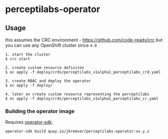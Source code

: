 # perceptilabs-operator

## Usage

this assumes the CRC environment - https://github.com/code-ready/crc but you can use any OpenShift cluster since `4.0`

```
1. start the cluster 
$ crc start

2. create custom resource definiton
$ oc apply -f deploy/crds/perceptilabs_v1alpha1_perceptilabs_crd.yaml

3. create RBAC and deploy the operator
$ oc apply -f deploy/

4. later on create custom resource representing the perceptilabs
$ oc apply -f deploy/crds/perceptilabs_v1alpha1_perceptilabs_cr.yaml
```

### Building the operator image

Requires [operator-sdk](https://github.com/operator-framework/operator-sdk).

```
operator-sdk build quay.io/jkremser/perceptilabs-operator:vx.y.z
```
